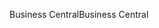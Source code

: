 <span data-ttu-id="f1931-101">Business Central</span><span class="sxs-lookup"><span data-stu-id="f1931-101">Business Central</span></span>
